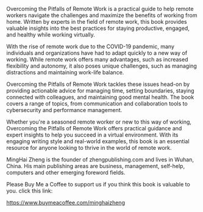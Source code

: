 
Overcoming the Pitfalls of Remote Work is a practical guide to help remote workers navigate the challenges and maximize the benefits of working from home. Written by experts in the field of remote work, this book provides valuable insights into the best practices for staying productive, engaged, and healthy while working virtually.

With the rise of remote work due to the COVID-19 pandemic, many individuals and organizations have had to adapt quickly to a new way of working. While remote work offers many advantages, such as increased flexibility and autonomy, it also poses unique challenges, such as managing distractions and maintaining work-life balance.

Overcoming the Pitfalls of Remote Work tackles these issues head-on by providing actionable advice for managing time, setting boundaries, staying connected with colleagues, and maintaining good mental health. The book covers a range of topics, from communication and collaboration tools to cybersecurity and performance management.

Whether you're a seasoned remote worker or new to this way of working, Overcoming the Pitfalls of Remote Work offers practical guidance and expert insights to help you succeed in a virtual environment. With its engaging writing style and real-world examples, this book is an essential resource for anyone looking to thrive in the world of remote work.

MingHai Zheng is the founder of zhengpublishing.com and lives in Wuhan, China. His main publishing areas are business, management, self-help, computers and other emerging foreword fields.

Please Buy Me a Coffee to support us if you think this book is valuable to you. click this link:

https://www.buymeacoffee.com/minghaizheng
